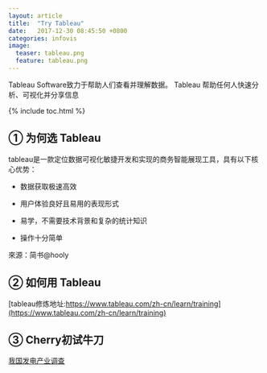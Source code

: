 ```yaml
---
layout: article
title:  "Try Tableau"
date:   2017-12-30 08:45:50 +0800
categories: infovis
image:
  teaser: tableau.png
  feature: tableau.png
---
```

Tableau Software致力于帮助人们查看并理解数据。
Tableau 帮助任何人快速分析、可视化并分享信息

{% include toc.html %}

## ①   为何选 Tableau

tableau是一款定位数据可视化敏捷开发和实现的商务智能展现工具，具有以下核心优势：

- 数据获取极速高效

- 用户体验良好且易用的表现形式

- 易学，不需要技术背景和复杂的统计知识

- 操作十分简单

來源：简书@hooly


## ②   如何用 Tableau

[tableau修炼地址:https://www.tableau.com/zh-cn/learn/training](https://www.tableau.com/zh-cn/learn/training)

## ③   Cherry初试牛刀

[我国发电产业调查](https://public.tableau.com/profile/chanlokyi#!/vizhome/_18210/1_1)
